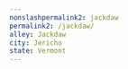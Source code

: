 ```yaml
---
﻿nonslashpermalink2: jackdaw
permalink2: /jackdaw/
alley: Jackdaw
city: Jericho
state: Vermont
---
```

